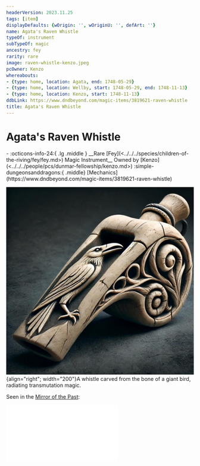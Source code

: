 ```yaml
---
headerVersion: 2023.11.25
tags: [item]
displayDefaults: {wOrigin: '', wOriginU: '', defArt: ''}
name: Agata's Raven Whistle
typeOf: instrument
subTypeOf: magic
ancestry: fey
rarity: rare
image: raven-whistle-kenzo.jpeg
pcOwner: Kenzo
whereabouts:
- {type: home, location: Agata, end: 1748-05-29}
- {type: home, location: Wellby, start: 1748-05-29, end: 1748-11-13}
- {type: home, location: Kenzo, start: 1748-11-13}
ddbLink: https://www.dndbeyond.com/magic-items/3819621-raven-whistle
title: Agata's Raven Whistle
---
```

# Agata's Raven Whistle
<div class="grid cards ext-narrow-margin ext-one-column" markdown>
- :octicons-info-24:{ .lg .middle } __Rare [Fey](<../../../species/children-of-the-riving/fey/fey.md>) Magic Instrument__  
   Owned by [Kenzo](<../../../people/pcs/dunmar-fellowship/kenzo.md>)  
    :simple-dungeonsanddragons:{ .middle} [Mechanics](https://www.dndbeyond.com/magic-items/3819621-raven-whistle) 
</div>


![Raven Whistle Kenzo](../../../assets/raven-whistle-kenzo.jpeg){align="right"; width="200"}A whistle carved from the bone of a giant bird, radiating transmutation magic. 





Seen in the [Mirror of the Past](<./mirror-of-the-past.md>):

![Raven Whistle Vision](<../mirror-visions/raven-whistle-vision.md>)

